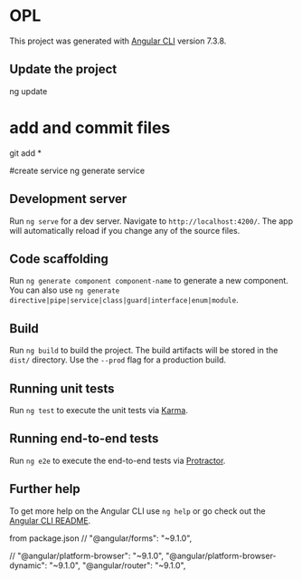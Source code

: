 # OPL

This project was generated with [Angular CLI](https://github.com/angular/angular-cli) version 7.3.8.

## Update the project
ng update

# add and commit files
git add *

#create service
ng generate service



## Development server

Run `ng serve` for a dev server. Navigate to `http://localhost:4200/`. The app will automatically reload if you change any of the source files.

## Code scaffolding

Run `ng generate component component-name` to generate a new component. You can also use `ng generate directive|pipe|service|class|guard|interface|enum|module`.

## Build

Run `ng build` to build the project. The build artifacts will be stored in the `dist/` directory. Use the `--prod` flag for a production build.

## Running unit tests

Run `ng test` to execute the unit tests via [Karma](https://karma-runner.github.io).

## Running end-to-end tests

Run `ng e2e` to execute the end-to-end tests via [Protractor](http://www.protractortest.org/).

## Further help

To get more help on the Angular CLI use `ng help` or go check out the [Angular CLI README](https://github.com/angular/angular-cli/blob/master/README.md).


from package.json
//    "@angular/forms": "~9.1.0",

//
"@angular/platform-browser": "~9.1.0",
"@angular/platform-browser-dynamic": "~9.1.0",
"@angular/router": "~9.1.0",
